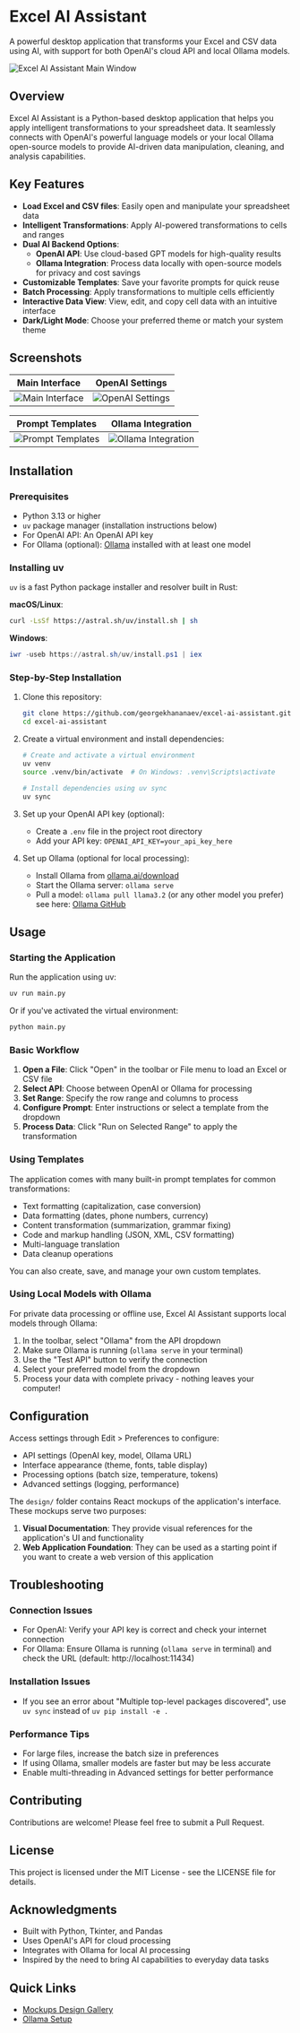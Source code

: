 # Excel AI Assistant

A powerful desktop application that transforms your Excel and CSV data using AI, with support for both OpenAI's cloud API and local Ollama models.

![Excel AI Assistant Main Window](docs/screenshots/main_window.png)

## Overview

Excel AI Assistant is a Python-based desktop application that helps you apply intelligent transformations to your spreadsheet data. It seamlessly connects with OpenAI's powerful language models or your local Ollama open-source models to provide AI-driven data manipulation, cleaning, and analysis capabilities.

## Key Features

- **Load Excel and CSV files**: Easily open and manipulate your spreadsheet data
- **Intelligent Transformations**: Apply AI-powered transformations to cells and ranges
- **Dual AI Backend Options**:
  - **OpenAI API**: Use cloud-based GPT models for high-quality results
  - **Ollama Integration**: Process data locally with open-source models for privacy and cost savings
- **Customizable Templates**: Save your favorite prompts for quick reuse
- **Batch Processing**: Apply transformations to multiple cells efficiently
- **Interactive Data View**: View, edit, and copy cell data with an intuitive interface
- **Dark/Light Mode**: Choose your preferred theme or match your system theme

## Screenshots

| Main Interface | OpenAI Settings |
|:---:|:---:|
| ![Main Interface](docs/screenshots/main_interface.png) | ![OpenAI Settings](docs/screenshots/openai_settings.png) |

| Prompt Templates | Ollama Integration |
|:---:|:---:|
| ![Prompt Templates](docs/screenshots/prompt_templates.png) | ![Ollama Integration](docs/screenshots/ollama_settings.png) |

## Installation

### Prerequisites

- Python 3.13 or higher
- `uv` package manager (installation instructions below)
- For OpenAI API: An OpenAI API key
- For Ollama (optional): [Ollama](https://ollama.ai) installed with at least one model

### Installing uv

`uv` is a fast Python package installer and resolver built in Rust:

**macOS/Linux**:
```bash
curl -LsSf https://astral.sh/uv/install.sh | sh
```

**Windows**:
```powershell
iwr -useb https://astral.sh/uv/install.ps1 | iex
```

### Step-by-Step Installation

1. Clone this repository:
   ```bash
   git clone https://github.com/georgekhananaev/excel-ai-assistant.git
   cd excel-ai-assistant
   ```

2. Create a virtual environment and install dependencies:
   ```bash
   # Create and activate a virtual environment
   uv venv
   source .venv/bin/activate  # On Windows: .venv\Scripts\activate

   # Install dependencies using uv sync
   uv sync
   ```

3. Set up your OpenAI API key (optional):
   - Create a `.env` file in the project root directory
   - Add your API key: `OPENAI_API_KEY=your_api_key_here`

4. Set up Ollama (optional for local processing):
   - Install Ollama from [ollama.ai/download](https://ollama.ai/download)
   - Start the Ollama server: `ollama serve`
   - Pull a model: `ollama pull llama3.2` (or any other model you prefer) see here: [Ollama GitHub](https://github.com/ollama/ollama)

## Usage

### Starting the Application

Run the application using uv:

```bash
uv run main.py
```

Or if you've activated the virtual environment:
```bash
python main.py
```

### Basic Workflow

1. **Open a File**: Click "Open" in the toolbar or File menu to load an Excel or CSV file
2. **Select API**: Choose between OpenAI or Ollama for processing
3. **Set Range**: Specify the row range and columns to process
4. **Configure Prompt**: Enter instructions or select a template from the dropdown
5. **Process Data**: Click "Run on Selected Range" to apply the transformation


### Using Templates

The application comes with many built-in prompt templates for common transformations:

- Text formatting (capitalization, case conversion)
- Data formatting (dates, phone numbers, currency)
- Content transformation (summarization, grammar fixing)
- Code and markup handling (JSON, XML, CSV formatting)
- Multi-language translation
- Data cleanup operations

You can also create, save, and manage your own custom templates.

### Using Local Models with Ollama

For private data processing or offline use, Excel AI Assistant supports local models through Ollama:

1. In the toolbar, select "Ollama" from the API dropdown
2. Make sure Ollama is running (`ollama serve` in your terminal)
3. Use the "Test API" button to verify the connection
4. Select your preferred model from the dropdown
5. Process your data with complete privacy - nothing leaves your computer!

## Configuration

Access settings through Edit > Preferences to configure:

- API settings (OpenAI key, model, Ollama URL)
- Interface appearance (theme, fonts, table display)
- Processing options (batch size, temperature, tokens)
- Advanced settings (logging, performance)


The `design/` folder contains React mockups of the application's interface. These mockups serve two purposes:

1. **Visual Documentation**: They provide visual references for the application's UI and functionality
2. **Web Application Foundation**: They can be used as a starting point if you want to create a web version of this application

## Troubleshooting

### Connection Issues
- For OpenAI: Verify your API key is correct and check your internet connection
- For Ollama: Ensure Ollama is running (`ollama serve` in terminal) and check the URL (default: http://localhost:11434)

### Installation Issues
- If you see an error about "Multiple top-level packages discovered", use `uv sync` instead of `uv pip install -e .`

### Performance Tips
- For large files, increase the batch size in preferences
- If using Ollama, smaller models are faster but may be less accurate
- Enable multi-threading in Advanced settings for better performance

## Contributing

Contributions are welcome! Please feel free to submit a Pull Request.


## License

This project is licensed under the MIT License - see the LICENSE file for details.

## Acknowledgments

- Built with Python, Tkinter, and Pandas
- Uses OpenAI's API for cloud processing
- Integrates with Ollama for local AI processing
- Inspired by the need to bring AI capabilities to everyday data tasks

## Quick Links

- [Mockups Design Gallery](docs/mockups_gallery.md)
- [Ollama Setup](docs/ollama_setup.md)